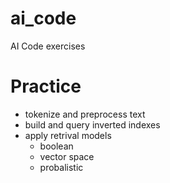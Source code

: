 # ai_code
AI Code exercises

# Practice
- tokenize and preprocess text
- build and query inverted indexes
- apply retrival models
    - boolean
    - vector space
    - probalistic